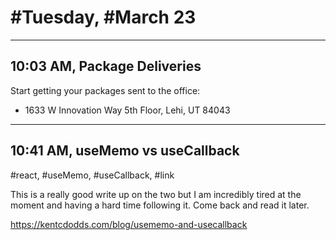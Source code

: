 # #Tuesday, #March 23

---

## 10:03 AM, Package Deliveries

Start getting your packages sent to the office:

- 1633 W Innovation Way 5th Floor, Lehi, UT 84043

---

## 10:41 AM, useMemo vs useCallback
#react, #useMemo, #useCallback, #link

This is a really good write up on the two but I am incredibly tired at the moment and having a hard time following it. Come back and read it later.

https://kentcdodds.com/blog/usememo-and-usecallback







